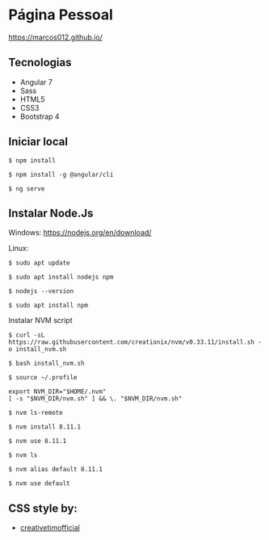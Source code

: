 # Página Pessoal

https://marcos012.github.io/

## Tecnologias
 - Angular 7
 - Sass
 - HTML5
 - CSS3
 - Bootstrap 4

## Iniciar local
```
$ npm install
```
```
$ npm install -g @angular/cli
```
```
$ ng serve
```

## Instalar Node.Js
Windows: https://nodejs.org/en/download/

Linux: 
```
$ sudo apt update
```
```
$ sudo apt install nodejs npm
```
```
$ nodejs --version
```
```
$ sudo apt install npm
```
Instalar NVM script
```
$ curl -sL https://raw.githubusercontent.com/creationix/nvm/v0.33.11/install.sh -o install_nvm.sh
```
```
$ bash install_nvm.sh
```
```
$ source ~/.profile
```
```
export NVM_DIR="$HOME/.nvm"
[ -s "$NVM_DIR/nvm.sh" ] && \. "$NVM_DIR/nvm.sh"
```
```
$ nvm ls-remote
```
```
$ nvm install 8.11.1
```
```
$ nvm use 8.11.1
```
```
$ nvm ls
```
```
$ nvm alias default 8.11.1
```
```
$ nvm use default
```

## CSS style by:
+ [creativetimofficial](https://creativetimofficial.github.io/now-ui-kit-angular/index)
